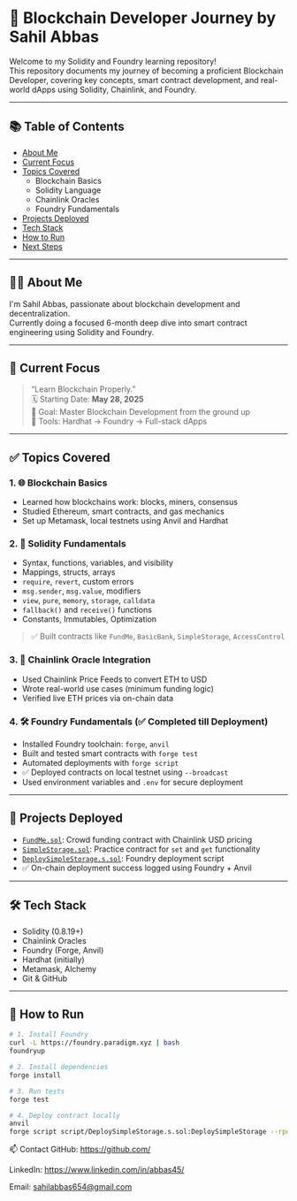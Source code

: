 # 🚀 Blockchain Developer Journey by Sahil Abbas

Welcome to my Solidity and Foundry learning repository!  
This repository documents my journey of becoming a proficient Blockchain Developer, covering key concepts, smart contract development, and real-world dApps using Solidity, Chainlink, and Foundry.

---

## 📚 Table of Contents

- [About Me](#about-me)
- [Current Focus](#current-focus)
- [Topics Covered](#topics-covered)
  - Blockchain Basics
  - Solidity Language
  - Chainlink Oracles
  - Foundry Fundamentals
- [Projects Deployed](#projects-deployed)
- [Tech Stack](#tech-stack)
- [How to Run](#how-to-run)
- [Next Steps](#next-steps)

---

## 👨‍💻 About Me

I'm Sahil Abbas, passionate about blockchain development and decentralization.  
Currently doing a focused 6-month deep dive into smart contract engineering using Solidity and Foundry.

---

## 🎯 Current Focus

> “Learn Blockchain Properly.”  
🗓️ Starting Date: **May 28, 2025**  
🧠 Goal: Master Blockchain Development from the ground up  
🧪 Tools: Hardhat → Foundry → Full-stack dApps

---

## ✅ Topics Covered

### 1. 🌐 Blockchain Basics
- Learned how blockchains work: blocks, miners, consensus
- Studied Ethereum, smart contracts, and gas mechanics
- Set up Metamask, local testnets using Anvil and Hardhat

### 2. 📜 Solidity Fundamentals
- Syntax, functions, variables, and visibility
- Mappings, structs, arrays
- `require`, `revert`, custom errors
- `msg.sender`, `msg.value`, modifiers
- `view`, `pure`, `memory`, `storage`, `calldata`
- `fallback()` and `receive()` functions
- Constants, Immutables, Optimization

> ✅ Built contracts like `FundMe`, `BasicBank`, `SimpleStorage`, `AccessControl`

### 3. 🔗 Chainlink Oracle Integration
- Used Chainlink Price Feeds to convert ETH to USD
- Wrote real-world use cases (minimum funding logic)
- Verified live ETH prices via on-chain data

### 4. 🛠️ Foundry Fundamentals (✅ Completed till Deployment)
- Installed Foundry toolchain: `forge`, `anvil`
- Built and tested smart contracts with `forge test`
- Automated deployments with `forge script`
- ✅ Deployed contracts on local testnet using `--broadcast`
- Used environment variables and `.env` for secure deployment

---

## 🧪 Projects Deployed

- [`FundMe.sol`](contracts/FundMe.sol): Crowd funding contract with Chainlink USD pricing
- [`SimpleStorage.sol`](contracts/SimpleStorage.sol): Practice contract for `set` and `get` functionality
- [`DeploySimpleStorage.s.sol`](script/DeploySimpleStorage.s.sol): Foundry deployment script
- ✅ On-chain deployment success logged using Foundry + Anvil

---

## 🛠️ Tech Stack

- Solidity (0.8.19+)
- Chainlink Oracles
- Foundry (Forge, Anvil)
- Hardhat (initially)
- Metamask, Alchemy
- Git & GitHub

---

## 🚀 How to Run

```bash
# 1. Install Foundry
curl -L https://foundry.paradigm.xyz | bash
foundryup

# 2. Install dependencies
forge install

# 3. Run tests
forge test

# 4. Deploy contract locally
anvil
forge script script/DeploySimpleStorage.s.sol:DeploySimpleStorage --rpc-url http://127.0.0.1:8545 --broadcast --private-key YOUR_PRIVATE_KEY

```

📫 Contact 
GitHub: https://github.com/

LinkedIn: https://www.linkedin.com/in/abbas45/

Email: sahilabbas654@gmail.com